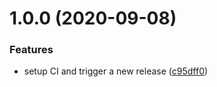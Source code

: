# 1.0.0 (2020-09-08)


### Features

* setup CI and trigger a new release ([c95dff0](https://github.com/bespoyasov/figma-tags-finder/commit/c95dff09f187bce82cee2c84f86b22f5459c38c6))
